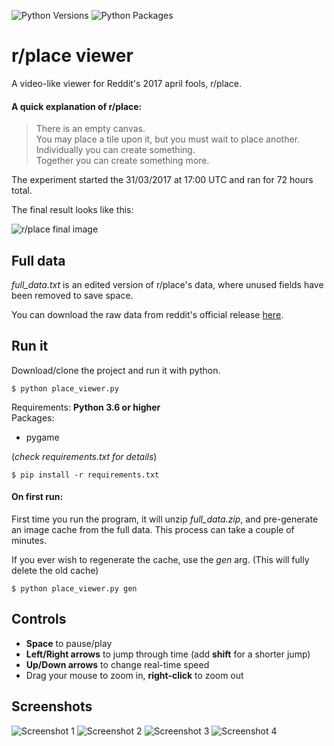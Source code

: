 ![Python Versions](https://img.shields.io/static/v1?label=python&message=3.6%20|%203.7%20|%203.8&color=orange)
![Python Packages](https://img.shields.io/static/v1?label=packages&message=pygame&color=D532D6)

# r/place viewer

A video-like viewer for Reddit's 2017 april fools, r/place.

#### A quick explanation of r/place:
> There is an empty canvas.\
> You may place a tile upon it, but you must wait to place another.\
> Individually you can create something.\
> Together you can create something more.

The experiment started the 31/03/2017 at 17:00 UTC and ran for 72 hours total.

The final result looks like this:

![r/place final image](/screenshots/final.png)


## Full data

*full_data.txt* is an edited version of r/place's data, where unused fields have been removed to save space.

You can download the raw data from reddit's official release [here](https://www.reddit.com/r/redditdata/comments/6640ru/place_datasets_april_fools_2017/).

## Run it

Download/clone the project and run it with python.
```console
$ python place_viewer.py
```

Requirements: **Python 3.6 or higher**\
Packages:
- pygame

(*check requirements.txt for details*)

```console
$ pip install -r requirements.txt
```

#### On first run:

First time you run the program, it will unzip *full_data.zip*, and pre-generate an image cache from the full data. This process can take a couple of minutes.

If you ever wish to regenerate the cache, use the *gen* arg. (This will fully delete the old cache)
```console
$ python place_viewer.py gen
```

## Controls

- **Space** to pause/play
- **Left/Right arrows** to jump through time (add **shift** for a shorter jump)
- **Up/Down arrows** to change real-time speed
- Drag your mouse to zoom in, **right-click** to zoom out

## Screenshots

![Screenshot 1](/screenshots/place_viewer-1.png?raw=true)
![Screenshot 2](/screenshots/place_viewer-2.png?raw=true)
![Screenshot 3](/screenshots/place_viewer-3.png?raw=true)
![Screenshot 4](/screenshots/place_viewer-4.png?raw=true)

